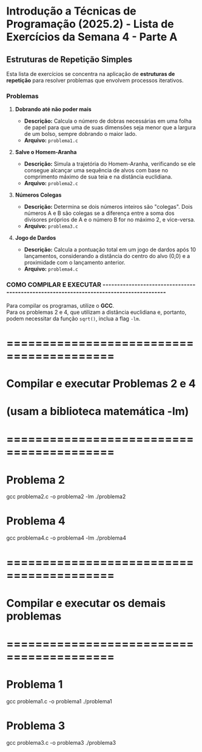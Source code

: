# Introdução a Técnicas de Programação (2025.2) - Lista de Exercícios da Semana 4 - Parte A

## Estruturas de Repetição Simples

Esta lista de exercícios se concentra na aplicação de **estruturas de repetição** para resolver problemas que envolvem processos iterativos.

### Problemas

1.  **Dobrando até não poder mais**
    * **Descrição:** Calcula o número de dobras necessárias em uma folha de papel para que uma de suas dimensões seja menor que a largura de um bolso, sempre dobrando o maior lado.
    * **Arquivo:** `problema1.c`

2.  **Salve o Homem-Aranha**
    * **Descrição:** Simula a trajetória do Homem-Aranha, verificando se ele consegue alcançar uma sequência de alvos com base no comprimento máximo de sua teia e na distância euclidiana.
    * **Arquivo:** `problema2.c`

3.  **Números Colegas**
    * **Descrição:** Determina se dois números inteiros são "colegas". Dois números A e B são colegas se a diferença entre a soma dos divisores próprios de A e o número B for no máximo 2, e vice-versa.
    * **Arquivo:** `problema3.c`

4.  **Jogo de Dardos**
    * **Descrição:** Calcula a pontuação total em um jogo de dardos após 10 lançamentos, considerando a distância do centro do alvo (0,0) e a proximidade com o lançamento anterior.
    * **Arquivo:** `problema4.c`

### COMO COMPILAR E EXECUTAR ---------------------------------------------------------------------------------------

Para compilar os programas, utilize o **GCC**.  
Para os problemas 2 e 4, que utilizam a distância euclidiana e, portanto, podem necessitar da função `sqrt()`, inclua a flag `-lm`.


# =========================================
# Compilar e executar Problemas 2 e 4
# (usam a biblioteca matemática -lm)
# =========================================

# Problema 2
gcc problema2.c -o problema2 -lm
./problema2

# Problema 4
gcc problema4.c -o problema4 -lm
./problema4

# =========================================
# Compilar e executar os demais problemas
# =========================================

# Problema 1
gcc problema1.c -o problema1
./problema1

# Problema 3
gcc problema3.c -o problema3
./problema3



